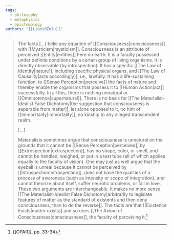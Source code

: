 ```yaml
---
tags:
  - philosophy
  - metaphysics
  - epistemology
authors: "[[LiquidZulu]]"
---
```


>The facts \[...] belie any equation of [[Consciousness|consciousness]] with [[Mysticism|mysticism]]. Consciousness is an attribute of perceived [[Entity|entities]] here on earth. It is a faculty possessed under definite conditions by a certain group of living organisms. It is directly observable (by introspection). It has a specific [[The Law of Identity|nature]], including specific physical organs, and [[The Law of Causality|acts accordingly]], i.e., lawfully. It has a life-sustaining function: to [[Sense Perception|perceive]] the facts of nature and thereby enable the organisms that possess it to [[Human Action|act]] successfully. In all this, there is nothing unnatural or [[Omnipotence|supernatural]]. There is no basis for [[The Materialist-Idealist False Dichotomy|the suggestion that consciousness is separable from matter]], let alone opposed to it, no hint of [[Immorrtality|immortality]], no kinship to any alleged transcendent realm.
>
>\[...]
>
>Materialists sometimes argue that consciousness is unnatural on the grounds that it cannot be [[Sense Perception|perceived]] by [[Extrospection|extrospection]], has no shape, color, or smell, and cannot be handled, weighed, or put in a test tube (all of which applies equally to the faculty of vision). One may just as well argue that the eyeball is unreal because it cannot be perceived by [[Introspection|introspection]], does not have the qualities of a process of awareness (such as intensity or scope of integration), and cannot theorize about itself, suffer neurotic problems, or fall in love. These two arguments are interchangeable. It makes no more sense [[The Materialist-Idealist False Dichotomy|arbitrarily to legislate features of matter as the standard of existents and then deny consciousness, than to do the reverse]]. The facts are that [[Existence Exists|matter exists]] and so does [[The Axiom of Consciousness|consciousness]], the faculty of perceiving it.[^1]

[^1]: [[OPAR]], pp. 33-34